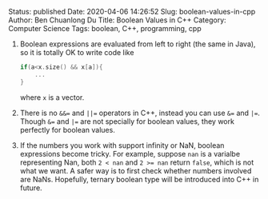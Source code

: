 Status: published
Date: 2020-04-06 14:26:52
Slug: boolean-values-in-cpp
Author: Ben Chuanlong Du
Title: Boolean Values in C++
Category: Computer Science
Tags: boolean, C++, programming, cpp


1. Boolean expressions are evaluated from left to right (the same in Java),
    so it is totally OK to write code like 

    ```cpp
    if(a<x.size() && x[a]){
        ...
    }
    ```

    where `x` is a vector.

2. There is no `&&=` and `||=` operators in C++,
    instead you can use `&=` and `|=`.
    Though `&=` and `|=` are not specially for boolean values, 
    they work perfectly for boolean values.

3. If the numbers you work with support infinity or NaN, 
    boolean expressions become tricky. 
    For example, suppose `nan` is a varialbe representing Nan,
    both `2 < nan` and `2 >= nan` return `false`,
    which is not what we want. 
    A safer way is to first check whether numbers involved are NaNs. 
    Hopefully, ternary boolean type will be introduced into C++ in future. 

